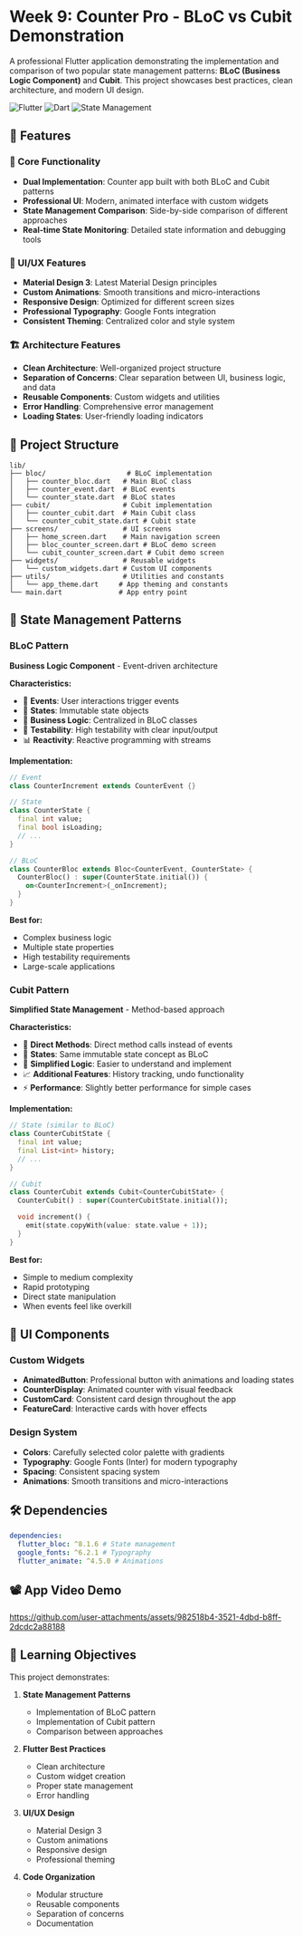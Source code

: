 # Week 9: Counter Pro - BLoC vs Cubit Demonstration

A professional Flutter application demonstrating the implementation and comparison of two popular state management patterns: **BLoC (Business Logic Component)** and **Cubit**. This project showcases best practices, clean architecture, and modern UI design.

![Flutter](https://img.shields.io/badge/Flutter-02569B?style=for-the-badge&logo=flutter&logoColor=white)
![Dart](https://img.shields.io/badge/dart-%230175C2.svg?style=for-the-badge&logo=dart&logoColor=white)
![State Management](https://img.shields.io/badge/State%20Management-BLoC%20%26%20Cubit-orange?style=for-the-badge)

## 🚀 Features

### 🎯 Core Functionality

- **Dual Implementation**: Counter app built with both BLoC and Cubit patterns
- **Professional UI**: Modern, animated interface with custom widgets
- **State Management Comparison**: Side-by-side comparison of different approaches
- **Real-time State Monitoring**: Detailed state information and debugging tools

### 🎨 UI/UX Features

- **Material Design 3**: Latest Material Design principles
- **Custom Animations**: Smooth transitions and micro-interactions
- **Responsive Design**: Optimized for different screen sizes
- **Professional Typography**: Google Fonts integration
- **Consistent Theming**: Centralized color and style system

### 🏗️ Architecture Features

- **Clean Architecture**: Well-organized project structure
- **Separation of Concerns**: Clear separation between UI, business logic, and data
- **Reusable Components**: Custom widgets and utilities
- **Error Handling**: Comprehensive error management
- **Loading States**: User-friendly loading indicators

## 📁 Project Structure

```
lib/
├── bloc/                    # BLoC implementation
│   ├── counter_bloc.dart   # Main BLoC class
│   ├── counter_event.dart  # BLoC events
│   └── counter_state.dart  # BLoC states
├── cubit/                  # Cubit implementation
│   ├── counter_cubit.dart  # Main Cubit class
│   └── counter_cubit_state.dart # Cubit state
├── screens/                # UI screens
│   ├── home_screen.dart    # Main navigation screen
│   ├── bloc_counter_screen.dart # BLoC demo screen
│   └── cubit_counter_screen.dart # Cubit demo screen
├── widgets/                # Reusable widgets
│   └── custom_widgets.dart # Custom UI components
├── utils/                  # Utilities and constants
│   └── app_theme.dart     # App theming and constants
└── main.dart              # App entry point
```

## 🔄 State Management Patterns

### BLoC Pattern

**Business Logic Component** - Event-driven architecture

**Characteristics:**

- 🎯 **Events**: User interactions trigger events
- 🔄 **States**: Immutable state objects
- 🧠 **Business Logic**: Centralized in BLoC classes
- 🧪 **Testability**: High testability with clear input/output
- 📊 **Reactivity**: Reactive programming with streams

**Implementation:**

```dart
// Event
class CounterIncrement extends CounterEvent {}

// State
class CounterState {
  final int value;
  final bool isLoading;
  // ...
}

// BLoC
class CounterBloc extends Bloc<CounterEvent, CounterState> {
  CounterBloc() : super(CounterState.initial()) {
    on<CounterIncrement>(_onIncrement);
  }
}
```

**Best for:**

- Complex business logic
- Multiple state properties
- High testability requirements
- Large-scale applications

### Cubit Pattern

**Simplified State Management** - Method-based approach

**Characteristics:**

- 🎯 **Direct Methods**: Direct method calls instead of events
- 🔄 **States**: Same immutable state concept as BLoC
- 🧠 **Simplified Logic**: Easier to understand and implement
- 📈 **Additional Features**: History tracking, undo functionality
- ⚡ **Performance**: Slightly better performance for simple cases

**Implementation:**

```dart
// State (similar to BLoC)
class CounterCubitState {
  final int value;
  final List<int> history;
  // ...
}

// Cubit
class CounterCubit extends Cubit<CounterCubitState> {
  CounterCubit() : super(CounterCubitState.initial());

  void increment() {
    emit(state.copyWith(value: state.value + 1));
  }
}
```

**Best for:**

- Simple to medium complexity
- Rapid prototyping
- Direct state manipulation
- When events feel like overkill

## 🎨 UI Components

### Custom Widgets

- **AnimatedButton**: Professional button with animations and loading states
- **CounterDisplay**: Animated counter with visual feedback
- **CustomCard**: Consistent card design throughout the app
- **FeatureCard**: Interactive cards with hover effects

### Design System

- **Colors**: Carefully selected color palette with gradients
- **Typography**: Google Fonts (Inter) for modern typography
- **Spacing**: Consistent spacing system
- **Animations**: Smooth transitions and micro-interactions

## 🛠️ Dependencies

```yaml
dependencies:
  flutter_bloc: ^8.1.6 # State management
  google_fonts: ^6.2.1 # Typography
  flutter_animate: ^4.5.0 # Animations
```

## 📽️ App Video Demo

https://github.com/user-attachments/assets/982518b4-3521-4dbd-b8ff-2dcdc2a88188

## 🎯 Learning Objectives

This project demonstrates:

1. **State Management Patterns**

   - Implementation of BLoC pattern
   - Implementation of Cubit pattern
   - Comparison between approaches

2. **Flutter Best Practices**

   - Clean architecture
   - Custom widget creation
   - Proper state management
   - Error handling

3. **UI/UX Design**

   - Material Design 3
   - Custom animations
   - Responsive design
   - Professional theming

4. **Code Organization**
   - Modular structure
   - Reusable components
   - Separation of concerns
   - Documentation
